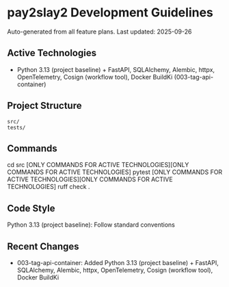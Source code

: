 # pay2slay2 Development Guidelines

Auto-generated from all feature plans. Last updated: 2025-09-26

## Active Technologies
- Python 3.13 (project baseline) + FastAPI, SQLAlchemy, Alembic, httpx, OpenTelemetry, Cosign (workflow tool), Docker BuildKi (003-tag-api-container)

## Project Structure
```
src/
tests/
```

## Commands
cd src [ONLY COMMANDS FOR ACTIVE TECHNOLOGIES][ONLY COMMANDS FOR ACTIVE TECHNOLOGIES] pytest [ONLY COMMANDS FOR ACTIVE TECHNOLOGIES][ONLY COMMANDS FOR ACTIVE TECHNOLOGIES] ruff check .

## Code Style
Python 3.13 (project baseline): Follow standard conventions

## Recent Changes
- 003-tag-api-container: Added Python 3.13 (project baseline) + FastAPI, SQLAlchemy, Alembic, httpx, OpenTelemetry, Cosign (workflow tool), Docker BuildKi

<!-- MANUAL ADDITIONS START -->
<!-- MANUAL ADDITIONS END -->